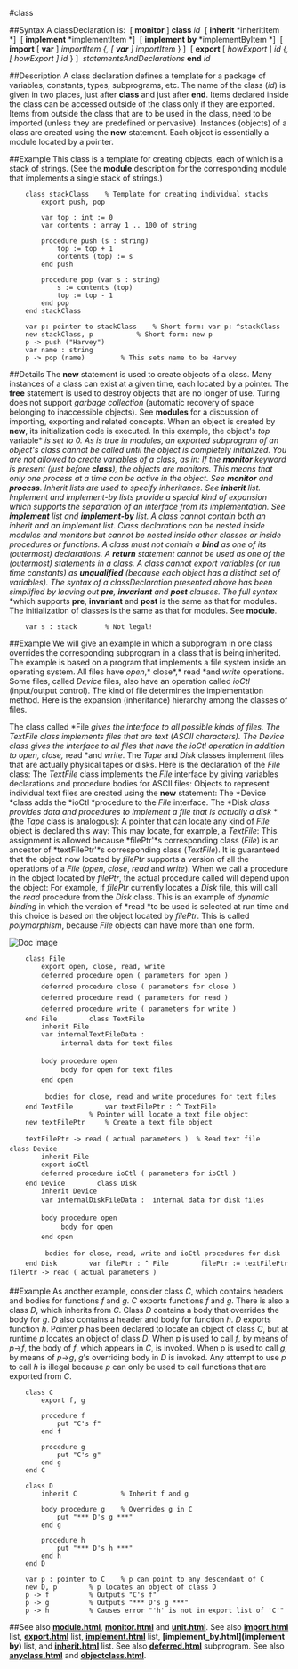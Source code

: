
#class

##Syntax
A classDeclaration is:
 [ **monitor** ] **class** *id*  [ **inherit** *inheritItem *]  [ **implement** *implementItem *]  [ **implement** **by** *implementByItem *]  [ **import** [ **var** ] *importItem *{,* *[ **var** ]* importItem* } ]  [ **export** [ *howExport* ] *id *{,* *[ *howExport* ]* id* } ]  *statementsAndDeclarations* **end** *id*



##Description
A class declaration defines a template for a package of variables, constants, types, subprograms, etc. The name of the class (*id*) is given in two places, just after **class** and just after **end**. Items declared inside the class can be accessed outside of the class only if they are exported. Items from outside the class that are to be used in the class, need to be imported (unless they are predefined or pervasive). Instances (objects) of a class are created using the **new** statement. Each object is essentially a module located by a pointer.



##Example
This class is a template for creating objects, each of which is a stack of strings. (See the **module** description for the corresponding module that implements a single stack of strings.)


        class stackClass    % Template for creating individual stacks
            export push, pop
        
            var top : int := 0
            var contents : array 1 .. 100 of string
        
            procedure push (s : string)
                top := top + 1
                contents (top) := s
            end push
        
            procedure pop (var s : string)
                s := contents (top)
                top := top - 1
            end pop
        end stackClass
        
        var p: pointer to stackClass    % Short form: var p: ^stackClass
        new stackClass, p           % Short form: new p
        p -> push ("Harvey")
        var name : string
        p -> pop (name)         % This sets name to be Harvey
##Details
The **new** statement is used to create objects of a class. Many instances of a class can exist at a given time, each located by a pointer. The **free** statement is used to destroy objects that are no longer of use. Turing does not support *garbage collection* (automatic recovery of space belonging to inaccessible objects).
See **modules** for a discussion of importing, exporting and related concepts. When an object is created by **new**, its initialization code is executed. In this example, the object's *top* variable* *is set to 0. As is true in modules, an exported subprogram of an object's class cannot be called until the object is completely initialized.
You are not allowed to create variables of a class, as in:
If the **monitor** keyword is present (just before **class**), the objects are monitors. This means that only one process at a time can be active in the object. See **monitor** and **process**.
Inherit lists are used to specify inheritance. See **inherit** list. Implement and implement-by lists provide a special kind of expansion which supports the separation of an interface from its implementation. See **implement** list and **implement-by** list. A class cannot contain both an inherit and an implement list.
Class declarations can be nested inside modules and monitors but cannot be nested inside other classes or inside procedures or functions. A class must not contain a **bind** as one of its (outermost) declarations. A **return** statement cannot be used as one of the (outermost) statements in a class.
A class cannot export variables (or run time constants) as **unqualified** (because each object has a distinct set of variables).
The syntax of a *classDeclaration* presented above has been simplified by leaving out **pre**, **invariant** and **post** clauses. The full syntax* *which supports **pre**, **invariant** and **post** is the same as that for modules. The initialization of classes is the same as that for modules. See **module**.


        var s : stack       % Not legal!
##Example
We will give an example in which a subprogram in one class overrides the corresponding subprogram in a class that is being inherited. The example is based on a program that implements a file system inside an operating system. All files have *open*,* close*,* read *and *write* operations. Some files, called *Device* files, also have an operation called *ioCtl* (input/output control). The kind of file determines the implementation method. Here is the expansion (inheritance) hierarchy among the classes of files.

The class called *File *gives the interface to all possible kinds of files. The *TextFile *class implements files that are text (ASCII characters). The *Device* class gives the interface to all files that have the *ioCtl* operation in addition to *open*,* close*,* read *and *write*. The *Tape* and *Disk* classes implement files that are actually physical tapes or disks. Here is the declaration of the *File* class:
The *TextFile* class implements the *File* interface by giving variables declarations and procedure bodies for ASCII files:
Objects to represent individual text files are created using the **new** statement:
The *Device *class adds the *ioCtl *procedure to the *File* interface.
The *Disk *class provides data and procedures to implement a file that is actually a disk* *(the *Tape* class is analogous):
A pointer that can locate any kind of *File* object is declared this way:
This may locate, for example, a *TextFile*:
This assignment is allowed because *filePtr'*s corresponding class (*File*) is an ancestor of *textFilePtr'*s corresponding class (*TextFile*). It is guaranteed that the object now located by *filePtr* supports a version of all the operations of a *File* (*open*, *close*, *read* and *write*).
When we call a procedure in the object located by *filePtr*, the actual procedure called will depend upon the object:
For example, if *filePtr* currently locates a *Disk* file, this will call the *read* procedure from the *Disk* class. This is an example of *dynamic* *binding* in which  the version of *read *to be used is selected at run time and this choice is based on the object located by *filePtr*. This is called *polymorphism*, because *File* objects can have more than one form.

![Doc image](class01.gif)

        class File
            export open, close, read, write
            deferred procedure open ( parameters for open )
            deferred procedure close ( parameters for close )
            deferred procedure read ( parameters for read )
            deferred procedure write ( parameters for write )
        end File        class TextFile
            inherit File
            var internalTextFileData :
                 internal data for text files 
        
            body procedure open
                 body for open for text files 
            end open
        
             bodies for close, read and write procedures for text files
        end TextFile        var textFilePtr : ^ TextFile
                        % Pointer will locate a text file object
        new textFilePtr     % Create a text file object
        
        textFilePtr -> read ( actual parameters )  % Read text file        class Device
            inherit File
            export ioCtl
            deferred procedure ioCtl ( parameters for ioCtl )
        end Device        class Disk
            inherit Device
            var internalDiskFileData :  internal data for disk files
        
            body procedure open
                 body for open 
            end open
        
             bodies for close, read, write and ioCtl procedures for disk 
        end Disk        var filePtr : ^ File        filePtr := textFilePtr        filePtr -> read ( actual parameters )
##Example
As another example, consider class *C*, which contains headers and bodies for functions *f* and *g*. *C* exports functions *f* and *g*. There is also a class *D*, which inherits from *C*. Class *D* contains a body that overrides the body for *g*. *D* also contains a header and body for function *h*. *D* exports function *h*.
Pointer *p* has been declared to locate an object of class *C*, but at runtime *p* locates an object of class *D*. When p is used to call *f*, by means of *p*->*f*, the body of *f*, which appears in *C*, is invoked. When p is used to call *g*, by means of *p*->*g*, *g*'s overriding body in *D* is invoked. Any attempt to use *p* to call *h* is illegal because *p* can only be used to call functions that are exported from *C*.


        class C
            export f, g
        
            procedure f
                put "C's f"
            end f
        
            procedure g
                put "C's g"
            end g
        end C
        
        class D
            inherit C           % Inherit f and g
        
            body procedure g    % Overrides g in C
                put "*** D's g ***"
            end g
        
            procedure h
                put "*** D's h ***"
            end h
        end D

        var p : pointer to C    % p can point to any descendant of C
        new D, p        % p locates an object of class D
        p -> f          % Outputs "C's f"
        p -> g          % Outputs "*** D's g ***"
        p -> h          % Causes error "'h' is not in export list of 'C'"
##See also
**[module.html](module)**, **[monitor.html](monitor)** and **[unit.html](unit)**. See also **[import.html](import)** list, **[export.html](export)** list, **[implement.html](implement)** list, **[implement_by.html](implement by)** list, and **[inherit.html](inherit)** list. See also **[deferred.html](deferred)** subprogram. See also **[anyclass.html](anyclass)** and **[objectclass.html](objectclass)**.


